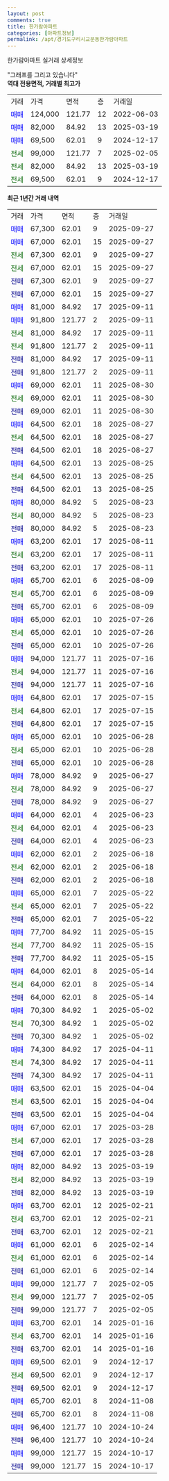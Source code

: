 ```yaml
---
layout: post
comments: true
title: 한가람아파트
categories: [아파트정보]
permalink: /apt/경기도구리시교문동한가람아파트
---
```


한가람아파트 실거래 상세정보

<script type="text/javascript">
  google.charts.load('current', {'packages':['line', 'corechart']});
  google.charts.setOnLoadCallback(drawChart);

  function drawChart() {
    var data = new google.visualization.DataTable();
    data.addColumn('date', '거래일');
    data.addColumn('number', "매매");
    data.addColumn('number', "전세");
    data.addColumn('number', "전매");

    data.addRows([[new Date(Date.parse("2025-09-27")), 67300, null, null], [new Date(Date.parse("2025-09-27")), 67000, null, null], [new Date(Date.parse("2025-09-27")), null, 67300, null], [new Date(Date.parse("2025-09-27")), null, 67000, null], [new Date(Date.parse("2025-09-27")), null, null, 67300], [new Date(Date.parse("2025-09-27")), null, null, 67000], [new Date(Date.parse("2025-09-11")), 81000, null, null], [new Date(Date.parse("2025-09-11")), 91800, null, null], [new Date(Date.parse("2025-09-11")), null, 81000, null], [new Date(Date.parse("2025-09-11")), null, 91800, null], [new Date(Date.parse("2025-09-11")), null, null, 81000], [new Date(Date.parse("2025-09-11")), null, null, 91800], [new Date(Date.parse("2025-08-30")), 69000, null, null], [new Date(Date.parse("2025-08-30")), null, 69000, null], [new Date(Date.parse("2025-08-30")), null, null, 69000], [new Date(Date.parse("2025-08-27")), 64500, null, null], [new Date(Date.parse("2025-08-27")), null, 64500, null], [new Date(Date.parse("2025-08-27")), null, null, 64500], [new Date(Date.parse("2025-08-25")), 64500, null, null], [new Date(Date.parse("2025-08-25")), null, 64500, null], [new Date(Date.parse("2025-08-25")), null, null, 64500], [new Date(Date.parse("2025-08-23")), 80000, null, null], [new Date(Date.parse("2025-08-23")), null, 80000, null], [new Date(Date.parse("2025-08-23")), null, null, 80000], [new Date(Date.parse("2025-08-11")), 63200, null, null], [new Date(Date.parse("2025-08-11")), null, 63200, null], [new Date(Date.parse("2025-08-11")), null, null, 63200], [new Date(Date.parse("2025-08-09")), 65700, null, null], [new Date(Date.parse("2025-08-09")), null, 65700, null], [new Date(Date.parse("2025-08-09")), null, null, 65700], [new Date(Date.parse("2025-07-26")), 65000, null, null], [new Date(Date.parse("2025-07-26")), null, 65000, null], [new Date(Date.parse("2025-07-26")), null, null, 65000], [new Date(Date.parse("2025-07-16")), 94000, null, null], [new Date(Date.parse("2025-07-16")), null, 94000, null], [new Date(Date.parse("2025-07-16")), null, null, 94000], [new Date(Date.parse("2025-07-15")), 64800, null, null], [new Date(Date.parse("2025-07-15")), null, 64800, null], [new Date(Date.parse("2025-07-15")), null, null, 64800], [new Date(Date.parse("2025-06-28")), 65000, null, null], [new Date(Date.parse("2025-06-28")), null, 65000, null], [new Date(Date.parse("2025-06-28")), null, null, 65000], [new Date(Date.parse("2025-06-27")), 78000, null, null], [new Date(Date.parse("2025-06-27")), null, 78000, null], [new Date(Date.parse("2025-06-27")), null, null, 78000], [new Date(Date.parse("2025-06-23")), 64000, null, null], [new Date(Date.parse("2025-06-23")), null, 64000, null], [new Date(Date.parse("2025-06-23")), null, null, 64000], [new Date(Date.parse("2025-06-18")), 62000, null, null], [new Date(Date.parse("2025-06-18")), null, 62000, null], [new Date(Date.parse("2025-06-18")), null, null, 62000], [new Date(Date.parse("2025-05-22")), 65000, null, null], [new Date(Date.parse("2025-05-22")), null, 65000, null], [new Date(Date.parse("2025-05-22")), null, null, 65000], [new Date(Date.parse("2025-05-15")), 77700, null, null], [new Date(Date.parse("2025-05-15")), null, 77700, null], [new Date(Date.parse("2025-05-15")), null, null, 77700], [new Date(Date.parse("2025-05-14")), 64000, null, null], [new Date(Date.parse("2025-05-14")), null, 64000, null], [new Date(Date.parse("2025-05-14")), null, null, 64000], [new Date(Date.parse("2025-05-02")), 70300, null, null], [new Date(Date.parse("2025-05-02")), null, 70300, null], [new Date(Date.parse("2025-05-02")), null, null, 70300], [new Date(Date.parse("2025-04-11")), 74300, null, null], [new Date(Date.parse("2025-04-11")), null, 74300, null], [new Date(Date.parse("2025-04-11")), null, null, 74300], [new Date(Date.parse("2025-04-04")), 63500, null, null], [new Date(Date.parse("2025-04-04")), null, 63500, null], [new Date(Date.parse("2025-04-04")), null, null, 63500], [new Date(Date.parse("2025-03-28")), 67000, null, null], [new Date(Date.parse("2025-03-28")), null, 67000, null], [new Date(Date.parse("2025-03-28")), null, null, 67000], [new Date(Date.parse("2025-03-19")), 82000, null, null], [new Date(Date.parse("2025-03-19")), null, 82000, null], [new Date(Date.parse("2025-03-19")), null, null, 82000], [new Date(Date.parse("2025-02-21")), 63700, null, null], [new Date(Date.parse("2025-02-21")), null, 63700, null], [new Date(Date.parse("2025-02-21")), null, null, 63700], [new Date(Date.parse("2025-02-14")), 61000, null, null], [new Date(Date.parse("2025-02-14")), null, 61000, null], [new Date(Date.parse("2025-02-14")), null, null, 61000], [new Date(Date.parse("2025-02-05")), 99000, null, null], [new Date(Date.parse("2025-02-05")), null, 99000, null], [new Date(Date.parse("2025-02-05")), null, null, 99000], [new Date(Date.parse("2025-01-16")), 63700, null, null], [new Date(Date.parse("2025-01-16")), null, 63700, null], [new Date(Date.parse("2025-01-16")), null, null, 63700], [new Date(Date.parse("2024-12-17")), 69500, null, null], [new Date(Date.parse("2024-12-17")), null, 69500, null], [new Date(Date.parse("2024-12-17")), null, null, 69500], [new Date(Date.parse("2024-11-08")), 65700, null, null], [new Date(Date.parse("2024-11-08")), null, null, 65700], [new Date(Date.parse("2024-10-24")), 96400, null, null], [new Date(Date.parse("2024-10-24")), null, null, 96400], [new Date(Date.parse("2024-10-17")), 99000, null, null], [new Date(Date.parse("2024-10-17")), null, null, 99000]]);

    var options = {
      hAxis: {
        format: 'yyyy/MM/dd'
      },    
      lineWidth: 0,
      pointsVisible: true,    
      title: '최근 1년간 유형별 실거래가 분포',
      legend: { position: 'bottom' }
    };

    var formatter = new google.visualization.NumberFormat({pattern:'###,###'} );
    formatter.format(data, 1);
    formatter.format(data, 2);
    
    setTimeout(function() {
        var chart = new google.visualization.LineChart(document.getElementById('columnchart_material'));
        chart.draw(data, (options));
        document.getElementById('loading').style.display = 'none';
    }, 200);
  }
</script>


<div id="loading" style="z-index:20; display: block; margin-left: 0px">"그래프를 그리고 있습니다"</div>
<div id="columnchart_material" style="width: 95%; margin-left: 0px; display: block"></div>
<!-- contents start -->
<b>역대 전용면적, 거래별 최고가</b>
<table class="sortable">
    <tr>
      <td>거래</td>
      <td>가격</td>
      <td>면적</td>
      <td>층</td>
      <td>거래일</td>
    </tr>
        <tr>
          <td><a style="color: blue">매매</a></td>
          <td>124,000</td>
          <td>121.77</td>
          <td>12</td>
          <td>2022-06-03</td>
        </tr>            <tr>
          <td><a style="color: blue">매매</a></td>
          <td>82,000</td>
          <td>84.92</td>
          <td>13</td>
          <td>2025-03-19</td>
        </tr>            <tr>
          <td><a style="color: blue">매매</a></td>
          <td>69,500</td>
          <td>62.01</td>
          <td>9</td>
          <td>2024-12-17</td>
        </tr>        
        <tr>
              <td><a style="color: darkgreen">전세</a></td>
              <td>99,000</td>
              <td>121.77</td>
              <td>7</td>
              <td>2025-02-05</td>
            </tr>            <tr>
              <td><a style="color: darkgreen">전세</a></td>
              <td>82,000</td>
              <td>84.92</td>
              <td>13</td>
              <td>2025-03-19</td>
            </tr>            <tr>
              <td><a style="color: darkgreen">전세</a></td>
              <td>69,500</td>
              <td>62.01</td>
              <td>9</td>
              <td>2024-12-17</td>
            </tr>        
    
</table>

<b>최근 1년간 거래 내역</b>

<table class="sortable">
    <tr>
      <td>거래</td>
      <td>가격</td>
      <td>면적</td>
      <td>층</td>
      <td>거래일</td>
    </tr>
    <tr>
      <td><a style="color: blue">매매</a></td>
      <td>67,300</td>
      <td>62.01</td>
      <td>9</td>
      <td>2025-09-27</td>
    </tr>          <tr>
      <td><a style="color: blue">매매</a></td>
      <td>67,000</td>
      <td>62.01</td>
      <td>15</td>
      <td>2025-09-27</td>
    </tr>          <tr>
      <td><a style="color: darkgreen">전세</a></td>
      <td>67,300</td>
      <td>62.01</td>
      <td>9</td>
      <td>2025-09-27</td>
    </tr>          <tr>
      <td><a style="color: darkgreen">전세</a></td>
      <td>67,000</td>
      <td>62.01</td>
      <td>15</td>
      <td>2025-09-27</td>
    </tr>          <tr>
      <td><a style="color: darkblue">전매</a></td>
      <td>67,300</td>
      <td>62.01</td>
      <td>9</td>
      <td>2025-09-27</td>
    </tr>          <tr>
      <td><a style="color: darkblue">전매</a></td>
      <td>67,000</td>
      <td>62.01</td>
      <td>15</td>
      <td>2025-09-27</td>
    </tr>          <tr>
      <td><a style="color: blue">매매</a></td>
      <td>81,000</td>
      <td>84.92</td>
      <td>17</td>
      <td>2025-09-11</td>
    </tr>          <tr>
      <td><a style="color: blue">매매</a></td>
      <td>91,800</td>
      <td>121.77</td>
      <td>2</td>
      <td>2025-09-11</td>
    </tr>          <tr>
      <td><a style="color: darkgreen">전세</a></td>
      <td>81,000</td>
      <td>84.92</td>
      <td>17</td>
      <td>2025-09-11</td>
    </tr>          <tr>
      <td><a style="color: darkgreen">전세</a></td>
      <td>91,800</td>
      <td>121.77</td>
      <td>2</td>
      <td>2025-09-11</td>
    </tr>          <tr>
      <td><a style="color: darkblue">전매</a></td>
      <td>81,000</td>
      <td>84.92</td>
      <td>17</td>
      <td>2025-09-11</td>
    </tr>          <tr>
      <td><a style="color: darkblue">전매</a></td>
      <td>91,800</td>
      <td>121.77</td>
      <td>2</td>
      <td>2025-09-11</td>
    </tr>          <tr>
      <td><a style="color: blue">매매</a></td>
      <td>69,000</td>
      <td>62.01</td>
      <td>11</td>
      <td>2025-08-30</td>
    </tr>          <tr>
      <td><a style="color: darkgreen">전세</a></td>
      <td>69,000</td>
      <td>62.01</td>
      <td>11</td>
      <td>2025-08-30</td>
    </tr>          <tr>
      <td><a style="color: darkblue">전매</a></td>
      <td>69,000</td>
      <td>62.01</td>
      <td>11</td>
      <td>2025-08-30</td>
    </tr>          <tr>
      <td><a style="color: blue">매매</a></td>
      <td>64,500</td>
      <td>62.01</td>
      <td>18</td>
      <td>2025-08-27</td>
    </tr>          <tr>
      <td><a style="color: darkgreen">전세</a></td>
      <td>64,500</td>
      <td>62.01</td>
      <td>18</td>
      <td>2025-08-27</td>
    </tr>          <tr>
      <td><a style="color: darkblue">전매</a></td>
      <td>64,500</td>
      <td>62.01</td>
      <td>18</td>
      <td>2025-08-27</td>
    </tr>          <tr>
      <td><a style="color: blue">매매</a></td>
      <td>64,500</td>
      <td>62.01</td>
      <td>13</td>
      <td>2025-08-25</td>
    </tr>          <tr>
      <td><a style="color: darkgreen">전세</a></td>
      <td>64,500</td>
      <td>62.01</td>
      <td>13</td>
      <td>2025-08-25</td>
    </tr>          <tr>
      <td><a style="color: darkblue">전매</a></td>
      <td>64,500</td>
      <td>62.01</td>
      <td>13</td>
      <td>2025-08-25</td>
    </tr>          <tr>
      <td><a style="color: blue">매매</a></td>
      <td>80,000</td>
      <td>84.92</td>
      <td>5</td>
      <td>2025-08-23</td>
    </tr>          <tr>
      <td><a style="color: darkgreen">전세</a></td>
      <td>80,000</td>
      <td>84.92</td>
      <td>5</td>
      <td>2025-08-23</td>
    </tr>          <tr>
      <td><a style="color: darkblue">전매</a></td>
      <td>80,000</td>
      <td>84.92</td>
      <td>5</td>
      <td>2025-08-23</td>
    </tr>          <tr>
      <td><a style="color: blue">매매</a></td>
      <td>63,200</td>
      <td>62.01</td>
      <td>17</td>
      <td>2025-08-11</td>
    </tr>          <tr>
      <td><a style="color: darkgreen">전세</a></td>
      <td>63,200</td>
      <td>62.01</td>
      <td>17</td>
      <td>2025-08-11</td>
    </tr>          <tr>
      <td><a style="color: darkblue">전매</a></td>
      <td>63,200</td>
      <td>62.01</td>
      <td>17</td>
      <td>2025-08-11</td>
    </tr>          <tr>
      <td><a style="color: blue">매매</a></td>
      <td>65,700</td>
      <td>62.01</td>
      <td>6</td>
      <td>2025-08-09</td>
    </tr>          <tr>
      <td><a style="color: darkgreen">전세</a></td>
      <td>65,700</td>
      <td>62.01</td>
      <td>6</td>
      <td>2025-08-09</td>
    </tr>          <tr>
      <td><a style="color: darkblue">전매</a></td>
      <td>65,700</td>
      <td>62.01</td>
      <td>6</td>
      <td>2025-08-09</td>
    </tr>          <tr>
      <td><a style="color: blue">매매</a></td>
      <td>65,000</td>
      <td>62.01</td>
      <td>10</td>
      <td>2025-07-26</td>
    </tr>          <tr>
      <td><a style="color: darkgreen">전세</a></td>
      <td>65,000</td>
      <td>62.01</td>
      <td>10</td>
      <td>2025-07-26</td>
    </tr>          <tr>
      <td><a style="color: darkblue">전매</a></td>
      <td>65,000</td>
      <td>62.01</td>
      <td>10</td>
      <td>2025-07-26</td>
    </tr>          <tr>
      <td><a style="color: blue">매매</a></td>
      <td>94,000</td>
      <td>121.77</td>
      <td>11</td>
      <td>2025-07-16</td>
    </tr>          <tr>
      <td><a style="color: darkgreen">전세</a></td>
      <td>94,000</td>
      <td>121.77</td>
      <td>11</td>
      <td>2025-07-16</td>
    </tr>          <tr>
      <td><a style="color: darkblue">전매</a></td>
      <td>94,000</td>
      <td>121.77</td>
      <td>11</td>
      <td>2025-07-16</td>
    </tr>          <tr>
      <td><a style="color: blue">매매</a></td>
      <td>64,800</td>
      <td>62.01</td>
      <td>17</td>
      <td>2025-07-15</td>
    </tr>          <tr>
      <td><a style="color: darkgreen">전세</a></td>
      <td>64,800</td>
      <td>62.01</td>
      <td>17</td>
      <td>2025-07-15</td>
    </tr>          <tr>
      <td><a style="color: darkblue">전매</a></td>
      <td>64,800</td>
      <td>62.01</td>
      <td>17</td>
      <td>2025-07-15</td>
    </tr>          <tr>
      <td><a style="color: blue">매매</a></td>
      <td>65,000</td>
      <td>62.01</td>
      <td>10</td>
      <td>2025-06-28</td>
    </tr>          <tr>
      <td><a style="color: darkgreen">전세</a></td>
      <td>65,000</td>
      <td>62.01</td>
      <td>10</td>
      <td>2025-06-28</td>
    </tr>          <tr>
      <td><a style="color: darkblue">전매</a></td>
      <td>65,000</td>
      <td>62.01</td>
      <td>10</td>
      <td>2025-06-28</td>
    </tr>          <tr>
      <td><a style="color: blue">매매</a></td>
      <td>78,000</td>
      <td>84.92</td>
      <td>9</td>
      <td>2025-06-27</td>
    </tr>          <tr>
      <td><a style="color: darkgreen">전세</a></td>
      <td>78,000</td>
      <td>84.92</td>
      <td>9</td>
      <td>2025-06-27</td>
    </tr>          <tr>
      <td><a style="color: darkblue">전매</a></td>
      <td>78,000</td>
      <td>84.92</td>
      <td>9</td>
      <td>2025-06-27</td>
    </tr>          <tr>
      <td><a style="color: blue">매매</a></td>
      <td>64,000</td>
      <td>62.01</td>
      <td>4</td>
      <td>2025-06-23</td>
    </tr>          <tr>
      <td><a style="color: darkgreen">전세</a></td>
      <td>64,000</td>
      <td>62.01</td>
      <td>4</td>
      <td>2025-06-23</td>
    </tr>          <tr>
      <td><a style="color: darkblue">전매</a></td>
      <td>64,000</td>
      <td>62.01</td>
      <td>4</td>
      <td>2025-06-23</td>
    </tr>          <tr>
      <td><a style="color: blue">매매</a></td>
      <td>62,000</td>
      <td>62.01</td>
      <td>2</td>
      <td>2025-06-18</td>
    </tr>          <tr>
      <td><a style="color: darkgreen">전세</a></td>
      <td>62,000</td>
      <td>62.01</td>
      <td>2</td>
      <td>2025-06-18</td>
    </tr>          <tr>
      <td><a style="color: darkblue">전매</a></td>
      <td>62,000</td>
      <td>62.01</td>
      <td>2</td>
      <td>2025-06-18</td>
    </tr>          <tr>
      <td><a style="color: blue">매매</a></td>
      <td>65,000</td>
      <td>62.01</td>
      <td>7</td>
      <td>2025-05-22</td>
    </tr>          <tr>
      <td><a style="color: darkgreen">전세</a></td>
      <td>65,000</td>
      <td>62.01</td>
      <td>7</td>
      <td>2025-05-22</td>
    </tr>          <tr>
      <td><a style="color: darkblue">전매</a></td>
      <td>65,000</td>
      <td>62.01</td>
      <td>7</td>
      <td>2025-05-22</td>
    </tr>          <tr>
      <td><a style="color: blue">매매</a></td>
      <td>77,700</td>
      <td>84.92</td>
      <td>11</td>
      <td>2025-05-15</td>
    </tr>          <tr>
      <td><a style="color: darkgreen">전세</a></td>
      <td>77,700</td>
      <td>84.92</td>
      <td>11</td>
      <td>2025-05-15</td>
    </tr>          <tr>
      <td><a style="color: darkblue">전매</a></td>
      <td>77,700</td>
      <td>84.92</td>
      <td>11</td>
      <td>2025-05-15</td>
    </tr>          <tr>
      <td><a style="color: blue">매매</a></td>
      <td>64,000</td>
      <td>62.01</td>
      <td>8</td>
      <td>2025-05-14</td>
    </tr>          <tr>
      <td><a style="color: darkgreen">전세</a></td>
      <td>64,000</td>
      <td>62.01</td>
      <td>8</td>
      <td>2025-05-14</td>
    </tr>          <tr>
      <td><a style="color: darkblue">전매</a></td>
      <td>64,000</td>
      <td>62.01</td>
      <td>8</td>
      <td>2025-05-14</td>
    </tr>          <tr>
      <td><a style="color: blue">매매</a></td>
      <td>70,300</td>
      <td>84.92</td>
      <td>1</td>
      <td>2025-05-02</td>
    </tr>          <tr>
      <td><a style="color: darkgreen">전세</a></td>
      <td>70,300</td>
      <td>84.92</td>
      <td>1</td>
      <td>2025-05-02</td>
    </tr>          <tr>
      <td><a style="color: darkblue">전매</a></td>
      <td>70,300</td>
      <td>84.92</td>
      <td>1</td>
      <td>2025-05-02</td>
    </tr>          <tr>
      <td><a style="color: blue">매매</a></td>
      <td>74,300</td>
      <td>84.92</td>
      <td>17</td>
      <td>2025-04-11</td>
    </tr>          <tr>
      <td><a style="color: darkgreen">전세</a></td>
      <td>74,300</td>
      <td>84.92</td>
      <td>17</td>
      <td>2025-04-11</td>
    </tr>          <tr>
      <td><a style="color: darkblue">전매</a></td>
      <td>74,300</td>
      <td>84.92</td>
      <td>17</td>
      <td>2025-04-11</td>
    </tr>          <tr>
      <td><a style="color: blue">매매</a></td>
      <td>63,500</td>
      <td>62.01</td>
      <td>15</td>
      <td>2025-04-04</td>
    </tr>          <tr>
      <td><a style="color: darkgreen">전세</a></td>
      <td>63,500</td>
      <td>62.01</td>
      <td>15</td>
      <td>2025-04-04</td>
    </tr>          <tr>
      <td><a style="color: darkblue">전매</a></td>
      <td>63,500</td>
      <td>62.01</td>
      <td>15</td>
      <td>2025-04-04</td>
    </tr>          <tr>
      <td><a style="color: blue">매매</a></td>
      <td>67,000</td>
      <td>62.01</td>
      <td>17</td>
      <td>2025-03-28</td>
    </tr>          <tr>
      <td><a style="color: darkgreen">전세</a></td>
      <td>67,000</td>
      <td>62.01</td>
      <td>17</td>
      <td>2025-03-28</td>
    </tr>          <tr>
      <td><a style="color: darkblue">전매</a></td>
      <td>67,000</td>
      <td>62.01</td>
      <td>17</td>
      <td>2025-03-28</td>
    </tr>          <tr>
      <td><a style="color: blue">매매</a></td>
      <td>82,000</td>
      <td>84.92</td>
      <td>13</td>
      <td>2025-03-19</td>
    </tr>          <tr>
      <td><a style="color: darkgreen">전세</a></td>
      <td>82,000</td>
      <td>84.92</td>
      <td>13</td>
      <td>2025-03-19</td>
    </tr>          <tr>
      <td><a style="color: darkblue">전매</a></td>
      <td>82,000</td>
      <td>84.92</td>
      <td>13</td>
      <td>2025-03-19</td>
    </tr>          <tr>
      <td><a style="color: blue">매매</a></td>
      <td>63,700</td>
      <td>62.01</td>
      <td>12</td>
      <td>2025-02-21</td>
    </tr>          <tr>
      <td><a style="color: darkgreen">전세</a></td>
      <td>63,700</td>
      <td>62.01</td>
      <td>12</td>
      <td>2025-02-21</td>
    </tr>          <tr>
      <td><a style="color: darkblue">전매</a></td>
      <td>63,700</td>
      <td>62.01</td>
      <td>12</td>
      <td>2025-02-21</td>
    </tr>          <tr>
      <td><a style="color: blue">매매</a></td>
      <td>61,000</td>
      <td>62.01</td>
      <td>6</td>
      <td>2025-02-14</td>
    </tr>          <tr>
      <td><a style="color: darkgreen">전세</a></td>
      <td>61,000</td>
      <td>62.01</td>
      <td>6</td>
      <td>2025-02-14</td>
    </tr>          <tr>
      <td><a style="color: darkblue">전매</a></td>
      <td>61,000</td>
      <td>62.01</td>
      <td>6</td>
      <td>2025-02-14</td>
    </tr>          <tr>
      <td><a style="color: blue">매매</a></td>
      <td>99,000</td>
      <td>121.77</td>
      <td>7</td>
      <td>2025-02-05</td>
    </tr>          <tr>
      <td><a style="color: darkgreen">전세</a></td>
      <td>99,000</td>
      <td>121.77</td>
      <td>7</td>
      <td>2025-02-05</td>
    </tr>          <tr>
      <td><a style="color: darkblue">전매</a></td>
      <td>99,000</td>
      <td>121.77</td>
      <td>7</td>
      <td>2025-02-05</td>
    </tr>          <tr>
      <td><a style="color: blue">매매</a></td>
      <td>63,700</td>
      <td>62.01</td>
      <td>14</td>
      <td>2025-01-16</td>
    </tr>          <tr>
      <td><a style="color: darkgreen">전세</a></td>
      <td>63,700</td>
      <td>62.01</td>
      <td>14</td>
      <td>2025-01-16</td>
    </tr>          <tr>
      <td><a style="color: darkblue">전매</a></td>
      <td>63,700</td>
      <td>62.01</td>
      <td>14</td>
      <td>2025-01-16</td>
    </tr>          <tr>
      <td><a style="color: blue">매매</a></td>
      <td>69,500</td>
      <td>62.01</td>
      <td>9</td>
      <td>2024-12-17</td>
    </tr>          <tr>
      <td><a style="color: darkgreen">전세</a></td>
      <td>69,500</td>
      <td>62.01</td>
      <td>9</td>
      <td>2024-12-17</td>
    </tr>          <tr>
      <td><a style="color: darkblue">전매</a></td>
      <td>69,500</td>
      <td>62.01</td>
      <td>9</td>
      <td>2024-12-17</td>
    </tr>          <tr>
      <td><a style="color: blue">매매</a></td>
      <td>65,700</td>
      <td>62.01</td>
      <td>8</td>
      <td>2024-11-08</td>
    </tr>          <tr>
      <td><a style="color: darkblue">전매</a></td>
      <td>65,700</td>
      <td>62.01</td>
      <td>8</td>
      <td>2024-11-08</td>
    </tr>          <tr>
      <td><a style="color: blue">매매</a></td>
      <td>96,400</td>
      <td>121.77</td>
      <td>10</td>
      <td>2024-10-24</td>
    </tr>          <tr>
      <td><a style="color: darkblue">전매</a></td>
      <td>96,400</td>
      <td>121.77</td>
      <td>10</td>
      <td>2024-10-24</td>
    </tr>          <tr>
      <td><a style="color: blue">매매</a></td>
      <td>99,000</td>
      <td>121.77</td>
      <td>15</td>
      <td>2024-10-17</td>
    </tr>          <tr>
      <td><a style="color: darkblue">전매</a></td>
      <td>99,000</td>
      <td>121.77</td>
      <td>15</td>
      <td>2024-10-17</td>
    </tr>      </table>
<!-- contents end -->    

